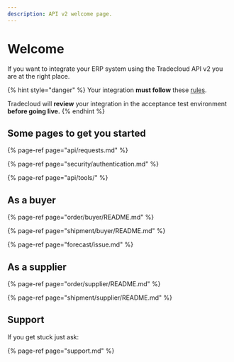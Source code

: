 ```yaml
---
description: API v2 welcome page.
---
```


# Welcome

If you want to integrate your ERP system using the Tradecloud API v2 you are at the right place.

{% hint style="danger" %}
Your integration **must follow** these [rules](api/rules.md).

Tradecloud will **review** your integration in the acceptance test environment **before going live.**
{% endhint %}

## Some pages to get you started

{% page-ref page="api/requests.md" %}

{% page-ref page="security/authentication.md" %}

{% page-ref page="api/tools/" %}

## As a buyer

{% page-ref page="order/buyer/README.md" %}

{% page-ref page="shipment/buyer/README.md" %}

{% page-ref page="forecast/issue.md" %}

## As a supplier

{% page-ref page="order/supplier/README.md" %}

{% page-ref page="shipment/supplier/README.md" %}

## Support

If you get stuck just ask:

{% page-ref page="support.md" %}
